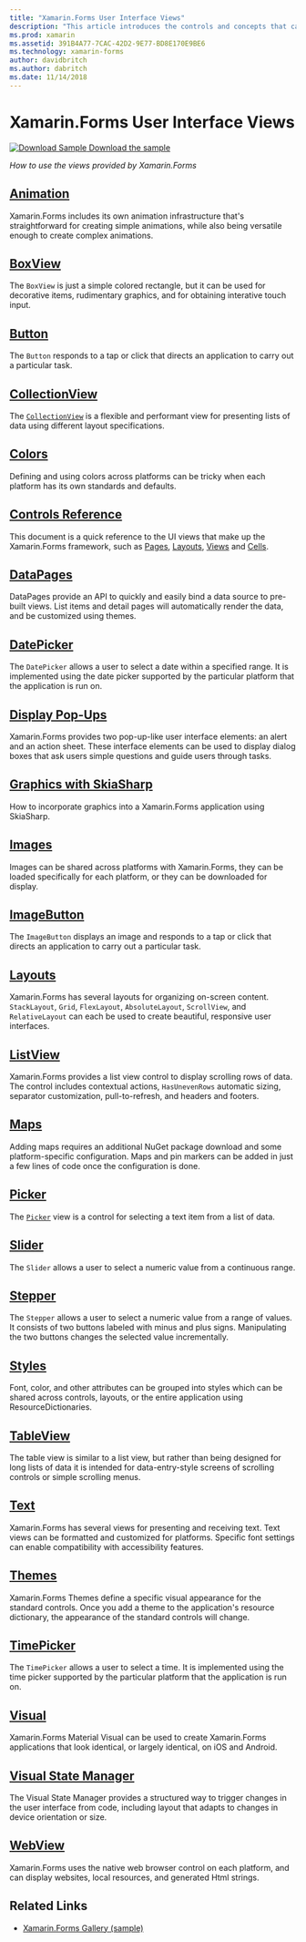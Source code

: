 ```yaml
---
title: "Xamarin.Forms User Interface Views"
description: "This article introduces the controls and concepts that can be used when creating a user interface in a Xamarin.Forms application."
ms.prod: xamarin
ms.assetid: 391B4A77-7CAC-42D2-9E77-BD8E170E9BE6
ms.technology: xamarin-forms
author: davidbritch
ms.author: dabritch
ms.date: 11/14/2018
---
```


# Xamarin.Forms User Interface Views

[![Download Sample](~/media/shared/download.png) Download the sample](https://developer.xamarin.com/samples/FormsGallery/)

_How to use the views provided by Xamarin.Forms_

## [Animation](animation/index.md)

Xamarin.Forms includes its own animation infrastructure that's straightforward for creating simple animations, while also being versatile enough to create complex animations.

## [BoxView](boxview.md)

The `BoxView` is just a simple colored rectangle, but it can be used for decorative items, rudimentary graphics, and for obtaining interative touch input.

## [Button](button.md)

The `Button` responds to a tap or click that directs an application to carry out a particular task.

## [CollectionView](collectionview/index.md)

The [`CollectionView`](xref:Xamarin.Forms.CollectionView) is a flexible and performant view for presenting lists of data using different layout specifications.

## [Colors](colors.md)

Defining and using colors across platforms can be tricky when each platform has its own standards and defaults.

## [Controls Reference](controls/index.md)

This document is a quick reference to the UI views that make up the Xamarin.Forms framework, such as [Pages](~/xamarin-forms/user-interface/controls/pages.md), [Layouts](~/xamarin-forms/user-interface/controls/layouts.md), [Views](~/xamarin-forms/user-interface/controls/views.md) and [Cells](~/xamarin-forms/user-interface/controls/cells.md).

## [DataPages](datapages/index.md)

DataPages provide an API to quickly and easily bind a data source to pre-built views. List items and detail pages will automatically render the data, and be customized using themes.

## [DatePicker](datepicker.md)

The `DatePicker` allows a user to select a date within a specified range. It is implemented using the date picker supported by the particular platform that the application is run on.

## [Display Pop-Ups](pop-ups.md)

Xamarin.Forms provides two pop-up-like user interface elements: an alert and an action sheet. These interface elements can be used to display dialog boxes that ask users simple questions and guide users through tasks.

## [Graphics with SkiaSharp](graphics/skiasharp/index.md)

How to incorporate graphics into a Xamarin.Forms application using SkiaSharp.

## [Images](images.md)

Images can be shared across platforms with Xamarin.Forms, they can be loaded specifically for each platform, or they can be downloaded for display.

## [ImageButton](imagebutton.md)

The `ImageButton` displays an image and responds to a tap or click that directs an application to carry out a particular task.

## [Layouts](layouts/index.md)

Xamarin.Forms has several layouts for organizing on-screen content. `StackLayout`, `Grid`, `FlexLayout`, `AbsoluteLayout`, `ScrollView`, and `RelativeLayout` can each be used to create beautiful, responsive user interfaces.

## [ListView](listview/index.md)

Xamarin.Forms provides a list view control to display scrolling rows of data. The control includes contextual actions, `HasUnevenRows` automatic sizing, separator customization, pull-to-refresh, and headers and footers.

## [Maps](map.md)

Adding maps requires an additional NuGet package download and some platform-specific configuration. Maps and pin markers can be added in just a few lines of code once the configuration is done.

## [Picker](picker/index.md)

The [`Picker`](xref:Xamarin.Forms.Picker) view is a control for selecting a text item from a list of data.

## [Slider](slider.md)

The `Slider` allows a user to select a numeric value from a continuous range.

## [Stepper](stepper.md)

The `Stepper` allows a user to select a numeric value from a range of values. It consists of two buttons labeled with minus and plus signs. Manipulating the two buttons changes the selected value incrementally.

## [Styles](styles/index.md)

Font, color, and other attributes can be grouped into styles which can be shared across controls, layouts, or the entire application using ResourceDictionaries.

## [TableView](tableview.md)

The table view is similar to a list view, but rather than being designed for long lists of data it is intended for data-entry-style screens of scrolling controls or simple  scrolling menus.

## [Text](text/index.md)

Xamarin.Forms has several views for presenting and receiving text. Text views can be formatted and customized for platforms. Specific font settings can enable compatibility with accessibility features.

## [Themes](themes/index.md)

Xamarin.Forms Themes define a specific visual appearance for the standard controls. Once you add a theme to the application's resource dictionary, the appearance of the standard controls will change.

## [TimePicker](timepicker.md)

The `TimePicker` allows a user to select a time. It is implemented using the time picker supported by the particular platform that the application is run on.

## [Visual](visual/index.md)

Xamarin.Forms Material Visual can be used to create Xamarin.Forms applications that look identical, or largely identical, on iOS and Android.

## [Visual State Manager](visual-state-manager.md)

The Visual State Manager provides a structured way to trigger changes in the user interface from code, including layout that adapts to changes in device orientation or size.

## [WebView](webview.md)

Xamarin.Forms uses the native web browser control on each platform, and can display websites, local resources, and generated Html strings.

## Related Links

- [Xamarin.Forms Gallery (sample)](https://developer.xamarin.com/samples/FormsGallery/)
